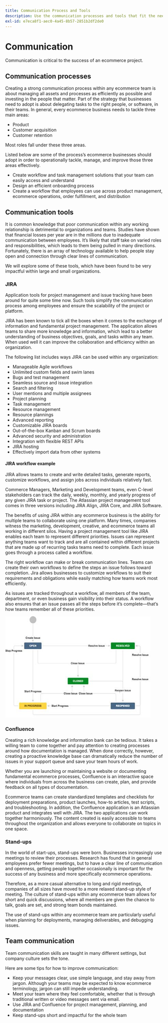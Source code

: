 ```yaml
---
title: Communication Process and Tools
description: Use the communication processes and tools that fit the needs of your ecommerce team.
exl-id: e7eca8f1-aec0-4a45-8b57-2851b2df2de0
---
```

# Communication

Communication is critical to the success of an ecommerce project.

## Communication processes

Creating a strong communication process within any ecommerce team is about managing all assets and processes as efficiently as possible and investing in the people that matter. Part of the strategy that businesses need to adopt is about delegating tasks to the right people, or software, in their teams. In general, every ecommerce business needs to tackle three main areas: 

- Product
- Customer acquisition
- Customer retention

Most roles fall under these three areas.

Listed below are some of the process’s ecommerce businesses should adopt in order to operationally tackle, manage, and improve those three areas effectively.

- Create workflow and task management solutions that your team can easily access and understand
- Design an efficient onboarding process
- Create a workflow that employees can use across product management, ecommerce operations, order fulfillment, and distribution

## Communication tools

It is common knowledge that poor communication within any working relationship is detrimental to organizations and teams. Studies have shown that financial losses per year are in the millions due to inadequate communication between employees. It’s likely that staff take on varied roles and responsibilities, which leads to them being pulled in many directions. Fortunately, there is an array of technology available to help people stay open and connection through clear lines of communication.

We will explore some of these tools, which have been found to be very impactful within large and small organizations.

### JIRA

Application tools for project management and issue tracking have been around for quite some time now. Such tools simplify the communication process among employees and ensure the scalability of the project or platform. 

JIRA has been known to tick all the boxes when it comes to the exchange of information and fundamental project management. The application allows teams to share more knowledge and information, which lead to a better understanding of business objectives, goals, and tasks within any team. When used well it can improve the collaboration and efficiency within an organization.

The following list includes ways JIRA can be used within any organization:

- Manageable Agile workflows
- Unlimited custom fields and swim lanes
- Bugs and test management
- Seamless source and issue integration
- Search and filtering
- User mentions and multiple assignees
- Project planning
- Task management
- Resource management
- Resource plannings
- Advanced reporting
- Customizable JIRA boards
- Out-of-the-box Kanban and Scrum boards
- Advanced security and administration
- Integration with flexible REST APIs
- JIRA hosting
- Effectively import data from other systems

#### JIRA workflow example

JIRA allows teams to create and write detailed tasks, generate reports, customize workflows, and assign jobs across individuals relatively fast. 

Commerce Managers, Marketing and Development teams, even C-level stakeholders can track the daily, weekly, monthly, and yearly progress of any given JIRA task or project. The Atlassian project management tool comes in three versions including JIRA Align, JIRA Core, and JIRA Software.

The benefits of using JIRA within any ecommerce business is the ability for multiple teams to collaborate using one platform. Many times, companies witness the marketing, development, creative, and ecommerce teams all working in different silos. Having a project management tool like JIRA enables each team to represent different priorities. Issues can represent anything teams want to track and are all contained within different projects that are made up of recurring tasks teams need to complete. Each issue goes through a process called a workflow.

The right workflow can make or break communication lines. Teams can create their own workflows to define the steps an issue follows toward completion. Jira allows businesses to customize workflows to suit their requirements and obligations while easily matching how teams work most efficiently. 

As issues are tracked throughout a workflow, all members of the team, department, or even business gain visibility into their status. A workflow also ensures that an issue passes all the steps before it’s complete—that’s how teams remember all of these priorities.

![JIRA workflow example diagram](../../assets/playbooks/jira-workflow-example.png)

### Confluence

Creating a rich knowledge and information bank can be tedious. It takes a willing team to come together and pay attention to creating processes around how documentation is managed. When done correctly, however, creating a proactive knowledge base can dramatically reduce the number of issues in your support queue and save your team hours of work.

Whether you are launching or maintaining a website or documenting fundamental ecommerce processes, Confluence is an interactive space where individuals from across the business can create, plan, and provide feedback on all types of documentation.

Ecommerce teams can create standardized templates and checklists for deployment preparations, product launches, how-to articles, test scripts, and troubleshooting. In addition, the Confluence application is an Atlassian product and integrates well with JIRA. The two applications can work together harmoniously. The content created is easily accessible to teams throughout the organization and allows everyone to collaborate on topics in one space.

### Stand-ups

In the world of start-ups, stand-ups were born. Businesses increasingly use meetings to review their processes. Research has found that in general employees prefer fewer meetings, but to have a clear line of communication and openness, getting people together occasionally is important for the success of any business and more specifically ecommerce operations.

Therefore, as a more casual alternative to long and rigid meetings, companies of all sizes have moved to a more relaxed stand-up style of meeting. The culture of stand-ups within any ecommerce team allows for short and quick discussions, where all members are given the chance to talk, goals are set, and strong team bonds maintained.

The use of stand-ups within any ecommerce team are particularly useful when planning for deployments, managing deliverables, and debugging issues.

## Team communication

Team communication skills are taught in many different settings, but company culture sets the tone.

Here are some tips for how to improve communication:

- Keep your messages clear, use simple language, and stay away from jargon. Although your teams may be expected to know ecommerce terminology, jargon can still impede understanding.
- Meet your team where they feel comfortable, whether that is through traditional written or video messages sent via email.
- Use JIRA and Confluence for project management, planning, and documentation
- Keep stand-ups short and impactful for the whole team
